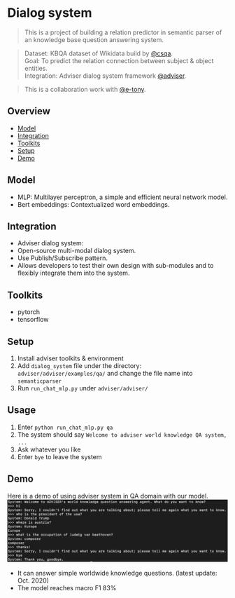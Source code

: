 # Dialog system  
> This is a project of building a relation predictor in semantic parser of an knowledge base question answering system.  
  
> Dataset: KBQA dataset of Wikidata build by [@csqa](https://amritasaha1812.github.io/CSQA/).  
> Goal: To predict the relation connection between subject & object entities.  
> Integration: Adviser dialog system framework [@adviser](digitalphonetics.github.io/adviser/).  
  
> This is a collaboration work with [@e-tony](https://github.com/e-tony).

## Overview
* [Model](#model)
* [Integration](#integration)
* [Toolkits](#toolkits)
* [Setup](#setup)
* [Demo](#demo)

## Model   
* MLP: Multilayer perceptron, a simple and efficient neural network model.  
* Bert embeddings: Contextualized word embeddings.  

## Integration  
* Adviser dialog system: 
* Open-source multi-modal dialog system. 
* Use Publish/Subscribe pattern.
* Allows developers to test their own design with sub-modules and to flexibly integrate them into the system.

## Toolkits
* pytorch 
* tensorflow

## Setup
1. Install adviser toolkits & environment   
2. Add `dialog_system` file under the directory: `adviser/adviser/examples/qa/` and change the file name into `semanticparser`
3. Run `run_chat_mlp.py` under `adviser/adviser/`

## Usage
1. Enter `python run_chat_mlp.py qa`  
2. The system should say `Welcome to adviser world knowledge QA system, ...`
3. Ask whatever you like
4. Enter `bye` to leave the system

## Demo
Here is a demo of using adviser system in QA domain with our model.  
![Adviser QA Demo](./img/adviser_demo.png)  

* It can answer simple worldwide knowledge questions. (latest update: Oct. 2020)
* The model reaches macro F1 83%


